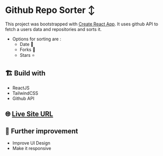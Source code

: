 # Github Repo Sorter ↕

This project was bootstrapped with [Create React App](https://github.com/facebook/create-react-app). It uses github API to fetch a users data and repositories and sorts it.

- Options for sorting are :
  - Date 📅
  - Forks 🔱
  - Stars ⭐

## 🏗 Build with

- ReactJS
- TailwindCSS
- Github API

## 🌐  [Live Site URL](https://643e5b03fd1db924f988b2b1--incandescent-marzipan-8984fd.netlify.app/)

## 🔅  Further improvement  

- Improve UI Design
- Make it responsive
